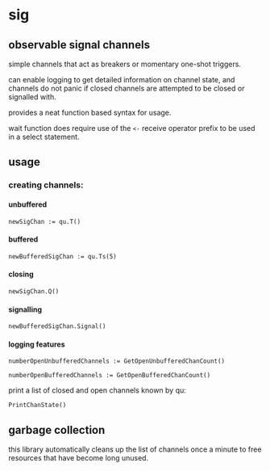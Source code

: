 # sig

## observable signal channels

simple channels that act as breakers or momentary one-shot triggers.

can enable logging to get detailed information on channel state, and channels do
not panic if closed channels are attempted to be closed or signalled with.

provides a neat function based syntax for usage.

wait function does require use of the `<-` receive operator prefix to be used in
a select statement.

## usage

### creating channels:

#### unbuffered

    newSigChan := qu.T()

#### buffered

    newBufferedSigChan := qu.Ts(5)

#### closing

    newSigChan.Q()

#### signalling

    newBufferedSigChan.Signal()

#### logging features

    numberOpenUnbufferedChannels := GetOpenUnbufferedChanCount()

    numberOpenBufferedChannels := GetOpenBufferedChanCount()

print a list of closed and open channels known by qu:

    PrintChanState() 

## garbage collection

this library automatically cleans up the list of channels once a minute to free
resources that have become long unused.